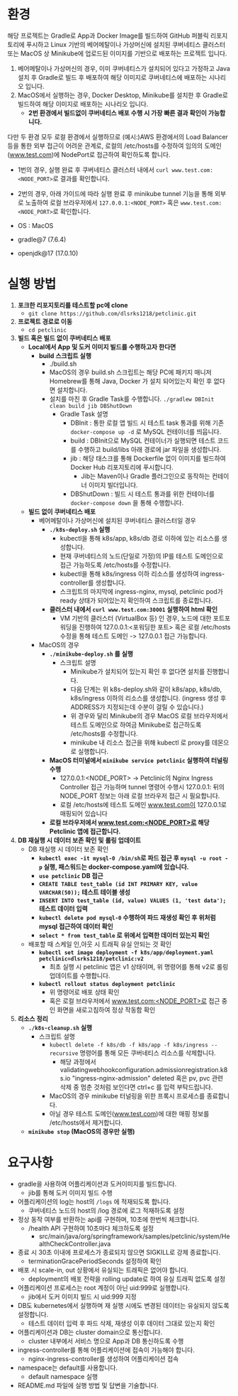 # 환경

해당 프로젝트는 Gradle로 App과 Docker Image를 빌드하여 GitHub 퍼블릭 리포지토리에 푸시하고 Linux 기반의 베어메탈이나 가상머신에 설치된 쿠버네티스 클러스터 또는 MacOS 상 Minikube에 업로드된 이미지를 기반으로 배포하는 프로젝트 입니다.

1. 베어메탈이나 가상머신의 경우, 이미 쿠버네티스가 설치되어 있다고 가정하고 Java 설치 후 Gradle로 빌드 후 배포하여 해당 이미지로 쿠버네티스에 배포하는 시나리오 입니다.
2. MacOS에서 실행하는 경우, Docker Desktop, Minikube를 설치한 후 Gradle로 빌드하여 해당 이미지로 배포하는 시나리오 입니다.
    - **2번 환경에서 빌드없이 쿠버네티스 배포 수행 시 가장 빠른 결과 확인이 가능합니다.**

다만 두 환경 모두 로컬 환경에서 실행하므로 (예시:)AWS 환경에서의 Load Balancer 등을 통한 외부 접근이 어려운 관계로, 로컬의 /etc/hosts를 수정하여 임의의 도메인(www.test.com)에 NodePort로 접근하여 확인하도록 합니다.

- 1번의 경우, 실행 완료 후 쿠버네티스 클러스터 내에서 `curl www.test.com:<NODE_PORT>`로 결과를 확인합니다.
- 2번의 경우, 아래 가이드에 따라 실행 완료 후 minikube tunnel 기능을 통해 외부로 노출하여 로컬 브라우저에서 `127.0.0.1:<NODE_PORT>` 혹은 `www.test.com:<NODE_PORT>`로 확인합니다.

- OS : MacOS
- gradle@7 (7.6.4)
- openjdk@17 (17.0.10)

# 실행 방법

1. **포크한 리포지토리를 테스트할 pc에 clone**
    - `git clone https://github.com/dlsrks1218/petclinic.git`
2. **프로젝트 경로로 이동**
    - `cd petclinic`
3. **빌드 혹은 빌드 없이 쿠버네티스 배포**
    - **Local에서 App 및 도커 이미지 빌드를 수행하고자 한다면**
        - **build 스크립트 실행**
            - ./build.sh
            - MacOS의 경우 build.sh 스크립트는 해당 PC에 패키지 매니저 Homebrew를 통해 Java, Docker 가 설치 되어있는지 확인 후 없다면 설치합니다.
            - 설치를 마친 후 Gradle Task를 수행합니다. `./gradlew DBInit clean build jib DBShutDown`
                - Gradle Task 설명
                    - DBInit :  통한 로컬 앱 빌드 시 테스트 task 통과를 위해 기존 `docker-compose up -d` 로 MySQL 컨테이너를 띄웁니다.
                    - build : DBInit으로 MySQL 컨테이너가 실행되면 테스트 코드를 수행하고 build/libs 아래 경로에 jar 파일을 생성합니다.
                    - jib : 해당 태스크를 통해 Dockerfile 없이 이미지를 빌드하여 Docker Hub 리포지토리에 푸시합니다.
                        - Jib는 Maven이나 Gradle 플러그인으로 동작하는 컨테이너 이미지 빌더입니다.
                    - DBShutDown : 빌드 시 테스트 통과를 위한 컨테이너를 `docker-compose down` 을 통해 수행합니다.
    - **빌드 없이 쿠버네티스 배포**
        - 베어메탈이나 가상머신에 설치된 쿠버네티스 클러스터일 경우
            - **`./k8s-deploy.sh` 실행**
                - kubectl을 통해 k8s/app, k8s/db 경로 이하에 있는 리소스를 생성합니다.
                - 현재 쿠버네티스의 노드(단일로 가정)의 IP를 테스트 도메인으로 접근 가능하도록 /etc/hosts를 수정합니다.
                - kubectl을 통해 k8s/ingress 이하 리소스를 생성하여 ingress-controller를 생성합니다.
                - 스크립트의 마지막에 ingress-nginx, mysql, petclinic pod가 ready 상태가 되어있는지 확인하여 스크립트를 종료합니다.
            - **클러스터 내에서 `curl www.test.com:30001` 실행하여 html 확인**
                - VM 기반의 클러스터 (VirtualBox 등) 인 경우, 노드에 대한 포트포워딩을 진행하여 127.0.0.1:<포워딩한 포트> 혹은 로컬 /etc/hosts 수정을 통해 테스트 도메인 -> 127.0.0.1 접근 가능합니다.
        - MacOS의 경우
            - **`./minikube-deploy.sh` 를 실행**
                - 스크립트 설명
                    - Minikube가 설치되어 있는지 확인 후 없다면 설치를 진행합니다.
                    - 다음 단계는 위 k8s-deploy.sh와 같이 k8s/app, k8s/db, k8s/ingress 이하의 리소스를 생성합니다. (ingress 생성 후 ADDRESS가 지정되는데 수분이 걸릴 수 있습니다.)
                    - 위 경우와 달리 Minikube의 경우 MacOS 로컬 브라우저에서 테스트 도메인으로 하여금 Minikube로 접근하도록 /etc/hosts를 수정합니다.
                    - minikube 내 리소스 접근을 위해 kubectl 로 proxy를 데몬으로 실행합니다.
            - **MacOS 터미널에서 `minikube service petclinic` 실행하여 터널링 수행**
                - 127.0.0.1:<NODE_PORT> -> Petclinic의 Nginx Ingress Controller 접근 가능하며 tunnel 명령어 수행시 127.0.0.1: 뒤의 NODE_PORT 정보는 아래 로컬 브라우저 접근 시 필요합니다.
                - 로컬 /etc/hosts에 테스트 도메인 www.test.com이 127.0.0.1로 매핑되어 있습니다
            - **로컬 브라우저에서 www.test.com:<NODE_PORT>로 해당 Petclinic 앱에 접근합니다.**
4. **DB 재실행 시 데이터 보존 확인 및 롤링 업데이트**
    - DB 재실행 시 데이터 보존 확인
        - **`kubectl exec -it mysql-0 /bin/sh`로 파드 접근 후 `mysql -u root -p` 실행, 패스워드는 docker-compose.yaml에 있습니다.**
        - **`use petclinic` DB 접근**
        - **`CREATE TABLE test_table (id INT PRIMARY KEY, value VARCHAR(50));` 테스트 테이블 생성** 
        - **`INSERT INTO test_table (id, value) VALUES (1, 'test data');` 테스트 데이터 입력**
        - **`kubectl delete pod mysql-0` 수행하여 파드 재생성 확인 후 위처럼 mysql 접근하여 데이터 확인**
        - **`select * from test_table` 로 위에서 입력한 데이터 있는지 확인** 
    - 배포할 때 스케일 인,아웃 시 트래픽 유실 안되는 것 확인
        - **`kubectl set image deployment -f k8s/app/deployment.yaml petclinic=dlsrks1218/petclinic:v2`**
            - 최초 실행 시 petclinic 앱은 v1 상태이며, 위 명령어를 통해 v2로 롤링 업데이트를 수행합니다.
        - **`kubectl rollout status deployment petclinic`**
            - 위 명령어로 배포 상태 확인
            - 혹은 로컬 브라우저에서 www.test.com:<NODE_PORT>로 접근 중인 화면을 새로고침하여 정상 작동함 확인
5. **리소스 정리**
    - **`./k8s-cleanup.sh` 실행**
        - 스크립트 설명
            - `kubectl delete -f k8s/db -f k8s/app -f k8s/ingress --recursive` 명령어를 통해 모든 쿠버네티스 리소스를 삭제합니다.
                - 해당 과정에서 validatingwebhookconfiguration.admissionregistration.k8s.io "ingress-nginx-admission" deleted 혹은 pv, pvc 관련 삭제 중 멈춘 것처럼 보인다면 ctrl+c 를 입력 부탁드립니다.
            - MacOS의 경우 minikube 터널링을 위한 프록시 프로세스를 종료합니다.
            - 아닐 경우 테스트 도메인(www.test.com)에 대한 매핑 정보를 /etc/hosts에서 제거합니다.
    - **`minikube stop` (MacOS의 경우만 실행)**

# 요구사항
- gradle을 사용하여 어플리케이션과 도커이미지를 빌드합니다.
    - jib를 통해 도커 이미지 빌드 수행
- 어플리케이션의 log는 host의 `/logs` 에 적재되도록 합니다.
    - 쿠버네티스 노드의 host의 /log 경로에 로그 적재하도록 설정
- 정상 동작 여부를 반환하는 api를 구현하며, 10초에 한번씩 체크합니다.
    - /health API 구현하여 10초마다 체크하도록 설정
        - src/main/java/org/springframework/samples/petclinic/system/HealthCheckController.java
- 종료 시 30초 이내에 프로세스가 종료되지 않으면 SIGKILL로 강제 종료합니다.
    - terminationGracePeriodSeconds 설정하여 확인
- 배포 시 scale-in, out 상황에서 유실되는 트래픽은 없어야 합니다.
    - deployment의 배포 전략을 rolling update로 하여 유실 트래픽 없도록 설정
- 어플리케이션 프로세스는 root 계정이 아닌 uid:999로 실행합니다.
    - jib에서 도커 이미지 빌드 시 uid:999 지정
- DB도 kubernetes에서 실행하며 재 실행 시에도 변경된 데이터는 유실되지 않도록 설정합니다.
    - 테스트 데이터 입력 후 파드 삭제, 재생성 이후 데이터 그대로 있는지 확인
- 어플리케이션과 DB는 cluster domain으로 통신합니다.
    - cluster 내부에서 서비스 명으로 App과 DB 통신하도록 수행
- ingress-controller를 통해 어플리케이션에 접속이 가능해야 합니다.
    - nginx-ingress-controller를 생성하여 어플리케이션 접속
- namespace는 default를 사용합니다.
    - default namespace 실행
- README.md 파일에 실행 방법 및 답변을 기술합니다.
